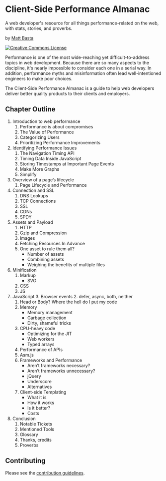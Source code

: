 # Client-Side Performance Almanac

A web developer's resource for all things performance-related on the web, with
stats, stories, and proverbs.

by [Matt Basta](http://mattbasta.com)

<a rel="license" href="http://creativecommons.org/licenses/by-nc-sa/3.0/"><img alt="Creative Commons License" style="border-width:0" src="http://i.creativecommons.org/l/by-nc-sa/3.0/88x31.png"></a>

Performance is one of the most wide-reaching yet difficult-to-address topics in
web development. Because there are so many aspects to the discipline, it's
nearly impossible to consider each one in a serial way. In addition,
performance myths and misinformation often lead well-intentioned engineers to
make poor choices.

The Client-Side Performance Almanac is a guide to help web developers deliver
better quality products to their clients and employers.


## Chapter Outline

1. Introduction to web performance
    1. Performance is about compromises
    2. The Value of Performance
    3. Categorizing Users
    4. Prioritizing Performance Improvements
2. Identifying Performance Issues
    1. The Navigation Timing API
    2. Timing Data Inside JavaScript
    3. Storing Timestamps at Important Page Events
    4. Make More Graphs
    5. Simplify
3. Overview of a page’s lifecycle
    1. Page Lifecycle and Performance
4. Connection and SSL
    1. DNS Lookups
    2. TCP Connections
    3. SSL
    4. CDNs
    5. SPDY
5. Assets and Payload
    1. HTTP
    2. Gzip and Compression
    3. Images
    4. Fetching Resources In Advance
    5. One asset to rule them all?
        - Number of assets
        - Combining assets
        - Weighing the benefits of multiple files
6. Minification
    1. Markup
        - SVG
    2. CSS
    3. JS
7. JavaScript
    3. Browser events
    2. defer, async, both, neither
    1. Head or Body? Where the hell do I put my code
    3. Memory
        - Memory management
        - Garbage collection
        - Dirty, shameful tricks
    3. CPU-heavy code
        - Optimizing for the JIT
        - Web workers
        - Typed arrays
    3. Performance of APIs
    4. Asm.js
    5. Frameworks and Performance
        - Aren’t frameworks necessary?
        - Aren’t frameworks unnecessary?
        - jQuery
        - Underscore
        - Alternatives
    6. Client-side Templating
        - What it is
        - How it works
        - Is it better?
        - Costs
7. Conclusion
    1. Notable Tickets
    2. Mentioned Tools
    3. Glossary
    4. Thanks, credits
    5. Proverbs


## Contributing

Please see the [contribution guidelines](CONTRIBUTING.md).
